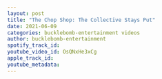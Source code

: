 ```yaml
---
layout: post
title: "The Chop Shop: The Collective Stays Put"
date: 2021-06-09
categories: bucklebomb-entertainment videos
author: bucklebomb-entertainment
spotify_track_id: 
youtube_video_id: OsQNxHe3xCg
apple_track_id: 
youtube_metadata: 
---
```

